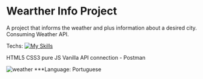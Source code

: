 # Wearther Info Project

A project that informs the weather and plus information about a desired city. 
Consuming Weather API. 

Techs: 
[![My Skills](https://skillicons.dev/icons?i=html,css,js,postman)](https://skillicons.dev)

HTML5
CSS3 pure
JS Vanilla
API connection - Postman

![weather](https://github.com/Marcooab/open_weather/assets/102860659/bffde4fa-5f77-4706-b6d6-8e33939ebfc6)
***Language: Portuguese

